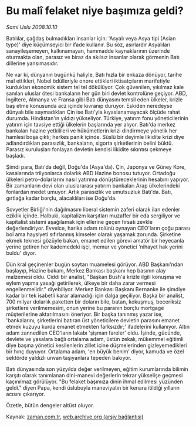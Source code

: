 # Bu malî felaket niye başımıza geldi?

*Sami Uslu 2008.10.10*

<tr><td class="metin" colspan="2" style="padding-top: 20px; padding-left: 5px; padding-right: 10px;">Batılılar, çağdaş bulmadıkları insanlar için: 'Asyalı veya Asya tipi (Asian type)' diye küçümseyici bir ifade kullanır. Bu söz, asırlardır Asyalıları sanayileşemeyen, kalkınamayan, hammadde kaynaklarının üzerinde oturmakta olan, parasız ve biraz da akılsız insanlar olarak görmenin Batı dillerine yansımasıdır.</td></tr><tr><td class="metin" colspan="2" style="padding-top: 20px; padding-left: 5px; padding-right: 10px;"><p>Ne var ki, dünyanın bugünkü haliyle, Batı hızla bir enkaza dönüyor, tarihe mal ettikleri, Nobel ödülleriyle onore ettikleri iktisatçıların marifetiyle kurdukları ekonomik sistem tel tel dökülüyor. Çok güvenilen, yıkılmaz kale sanılan uluslar ötesi bankaların her gün biri devlet kontrolüne geçiyor. ABD, İngiltere, Almanya ve Fransa gibi Batı dünyasını temsil eden ülkeler, krizle baş etme konusunda acz içinde kıvranıp duruyor. Eskiden neredeyse dünyalı bile saymadıkları Çin ise Batı'yla kıyaslanamayacak ölçüde rahat durumda. Hindistan'ın yıldızı yükseliyor. Türkiye, yatırım fonu yöneticilerinin yatırım için tavsiye ettiği ülkelerin başlarında yer alıyor. Batı'da merkez bankaları hazine yetkilileri ve hükümetlerin krizi dindirmeye yönelik her hamlesi boşa çıktı; herkes panik içinde. Süslü bir deyimle likidite krizi diye adlandırdıkları parasızlık, bankaların, sigorta şirketlerinin belini büktü. Parasız kuruluşları fonlayan devletin kendisi likidite sıkıntısı çekmeye başladı. 
<p> Şimdi para, Batı'da değil, Doğu'da (Asya'da). Çin, Japonya ve Güney Kore, kasalarında trilyonlarca dolarlık ABD Hazine bonosu tutuyor. Ortadoğu ülkeleri petro-dolarlarını nasıl yatırıma dönüştüreceklerinin hesabını yapıyor. Bir zamanların devi olan uluslararası yatırım bankaları Arap ülkelerindeki fonlardan medet umuyor. Artık parasızlık ve umutsuzluk Batı'da. Batı, gırtlağa kadar borçlu, alacaklıları ise Doğu'da. 
<p> Sovyetler Birliği'nin dağılmasını liberal sistemin zaferi olarak ilan edenler eziklik içinde. Halbuki, kapitalizm karşıtları muzaffer bir eda sergiliyor ve kapitalist sistemi aşağılamak için ellerine geçen fırsatı zevkle değerlendiriyor. Evvelce, harika adam rolünü oynayan CEO'ların çoğu parası bol ama haysiyeti sıfırlanmış kimseler olarak yaşamak zorunda. Şirketine ekmek teknesi gözüyle bakan, emanet edilen görevi amatör bir heyecanla yerine getiren her kademedeki işçi, memur ve yönetici 'nihayet hak yerini buldu' diyor. 
<p> Dün kral geçinenler bugün soytarı muamelesi görüyor. ABD Başkanı'ndan başlayıp, Hazine bakanı, Merkez Bankası başkanı hep basının alay malzemesi oldu. Ciddi bir analist, "Başkan Bush'a krizle ilgili konuşma ve eylem yapma yasağı getirilerek, ülkeye bir daha zarar vermesi engellenmelidir." diyebiliyor. Merkez Bankası Başkanı Bernanke ile şimdiye kadar bir tek isabetli karar alamadığı için dalga geçiliyor. Başka bir analist, 700 milyar dolarlık paketten bir doların bile, batan, kokuşmuş, beceriksiz şirketlere verilmemesini, onun yerine bu paranın borçlu mortgage müşterilerine aktarılmasını öneriyor. Bir başka tanınmış yazar ise, 'bankalarını, şirketlerini batıran üst yöneticilere devletin parasını emanet etmek kuzuyu kurda emanet etmekten farksızdır;' ifadelerini kullanıyor. Altın adam zannedilen CEO'ların lakabı 'şişman fareler' oldu. İşinde, gücünde, devlete ve yasalara bağlı ortalama adam, üstün zekalı, mükemmel eğitimli diye başına yönetici kesilenlerin zillet içine düşmelerinden gizleyemedikleri bir hınç duyuyor. Ortalama adam, 'en büyük benim' diyor, kamuda ve özel sektörde yaldızlı unvan taşıyanlara tepeden bakıyor. 
<p> Batı dünyasında son yüzyılda değer verilmeyen, eğitim kurumlarında bilimin karşıtı olarak tanımlanan dini-manevi değerlerin tekrar yükselişe geçmesi kaçınılmaz görülüyor. "Bu felaket başımıza dinin ihmal edilmesi yüzünden geldi." diyen Papa, kendi üslubuyla maneviyatın bir kenara itildiği yılların acısını çıkarıyor. 
<p> Özetle, bütün dengeler altüst oluyor.<br/></p></p></p></p></p></p></td></tr>

Kaynak: [zaman.com.tr](http://zaman.com.tr/yazar.do?yazino=747596), [web.archive.org (arşiv bağlantısı)](http://web.archive.org/web/20081210110704/http://www.zaman.com.tr:80/yazar.do?yazino=747596)

